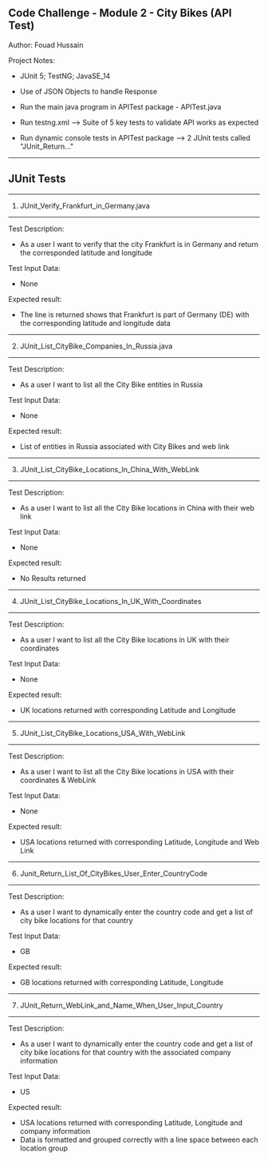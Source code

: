 Code Challenge - Module 2 - City Bikes (API Test)
-----------------------------------------------------------------------------------
Author: Fouad Hussain

Project Notes: 
- JUnit 5; TestNG; JavaSE_14
- Use of JSON Objects to handle Response

- Run the main java program in APITest package - APITest.java
- Run testng.xml --> Suite of 5 key tests to validate API works as expected
- Run dynamic console tests in APITest package --> 2 JUnit tests called "JUnit_Return..."
------------------------------------------------------------------------------------
JUnit Tests
------------------------------------------------------------------------------------

----------------------------------------------------
1. JUnit_Verify_Frankfurt_in_Germany.java
----------------------------------------------------
Test Description: 

- As a user I want to verify that the city Frankfurt is in Germany and return the corresponded latitude and longitude

Test Input Data:

- None

Expected result:

- The line is returned shows that Frankfurt is part of Germany (DE) with the corresponding latitude and longitude data


----------------------------------------------------
2. JUnit_List_CityBike_Companies_In_Russia.java
----------------------------------------------------
Test Description: 

- As a user I want to list all the City Bike entities in Russia

Test Input Data:

- None

Expected result:

- List of entities in Russia associated with City Bikes and web link


----------------------------------------------------
3. JUnit_List_CityBike_Locations_In_China_With_WebLink
----------------------------------------------------
Test Description: 

- As a user I want to list all the City Bike locations in China with their web link

Test Input Data:

- None

Expected result:

- No Results returned

----------------------------------------------------
4. JUnit_List_CityBike_Locations_In_UK_With_Coordinates
----------------------------------------------------
Test Description: 

- As a user I want to list all the City Bike locations in UK with their coordinates

Test Input Data:

- None

Expected result:

- UK locations returned with corresponding Latitude and Longitude 


----------------------------------------------------
5. JUnit_List_CityBike_Locations_USA_With_WebLink
----------------------------------------------------
Test Description: 

- As a user I want to list all the City Bike locations in USA with their coordinates & WebLink

Test Input Data:

- None

Expected result:

- USA locations returned with corresponding Latitude, Longitude and Web Link 

----------------------------------------------------
6. Junit_Return_List_Of_CityBikes_User_Enter_CountryCode
----------------------------------------------------
Test Description: 

- As a user I want to dynamically enter the country code and get a list of city bike locations for that country

Test Input Data:

- GB

Expected result:

- GB locations returned with corresponding Latitude, Longitude 


----------------------------------------------------
7. JUnit_Return_WebLink_and_Name_When_User_Input_Country
----------------------------------------------------
Test Description: 

- As a user I want to dynamically enter the country code and get a list of city bike locations for that country with the associated company information

Test Input Data:

- US

Expected result:

- USA locations returned with corresponding Latitude, Longitude and company information
- Data is formatted and grouped correctly with a line space between each location group
